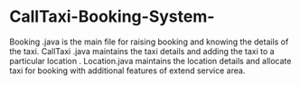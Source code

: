 # CallTaxi-Booking-System-
Booking .java is the main file for raising  booking and knowing the details of the taxi.
CallTaxi .java maintains the taxi details and adding the taxi to a particular location .
Location.java maintains the location details  and allocate taxi for booking with additional  features of extend service area.
